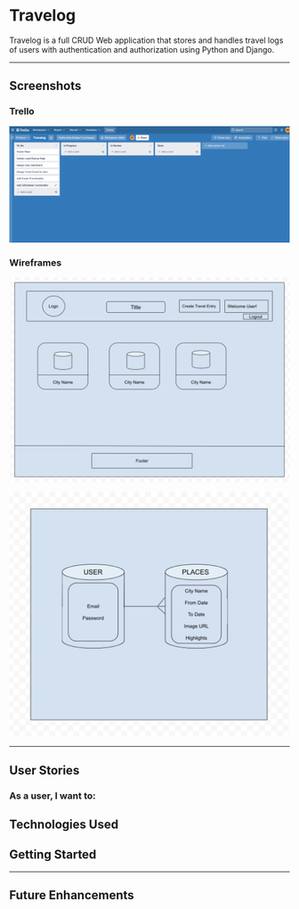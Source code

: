# Travelog

Travelog is a full CRUD Web application that stores and handles travel logs of users with authentication and authorization using Python and Django.

---

## Screenshots

### Trello

![Screenshot](trello.png)

### Wireframes

![Screenshot](LandingPage.png)

![Screenshot](ERD.png)


---

## User Stories

### As a user, I want to:


## Technologies Used




## Getting Started


---

## Future Enhancements
